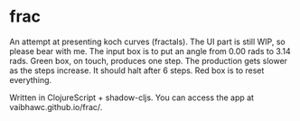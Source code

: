 # frac
An attempt at presenting koch curves (fractals).
The UI part is still WIP, so please bear with me.
The input box is to put an angle from 0.00 rads to 3.14 rads.
Green box, on touch, produces one step. The production gets slower as the steps increase. It should halt after 6 steps.
Red box is to reset everything.

Written in ClojureScript + shadow-cljs. 
You can access the app at vaibhawc.github.io/frac/.
